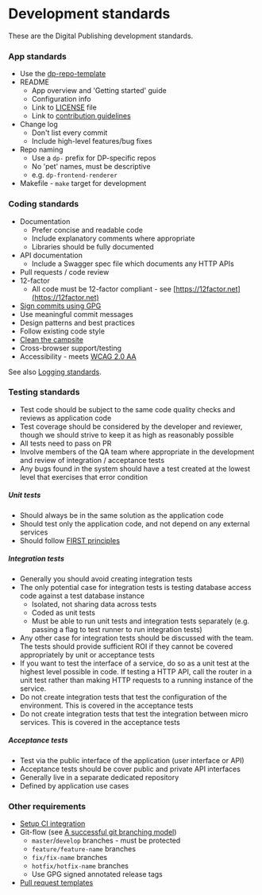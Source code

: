 Development standards
=====================

These are the Digital Publishing development standards.

### App standards

* Use the [dp-repo-template](https://github.com/ONSdigital/dp-repo-template)
* README
  * App overview and 'Getting started' guide
  * Configuration info
  * Link to [LICENSE](LICENSE.md) file
  * Link to [contribution guidelines](CONTRIBUTING.md)
* Change log
  * Don't list every commit
  * Include high-level features/bug fixes
* Repo naming
  * Use a `dp-` prefix for DP-specific repos
  * No 'pet' names, must be descriptive
  * e.g. `dp-frontend-renderer`
* Makefile - `make` target for development

### Coding standards

* Documentation
  * Prefer concise and readable code
  * Include explanatory comments where appropriate
  * Libraries should be fully documented
* API documentation
  * Include a Swagger spec file which documents any HTTP APIs
* Pull requests / code review
* 12-factor
  * All code must be 12-factor compliant - see [https://12factor.net](https://12factor.net)
* [Sign commits using GPG](GPG.md)
* Use meaningful commit messages
* Design patterns and best practices
* Follow existing code style
* [Clean the campsite](http://programmer.97things.oreilly.com/wiki/index.php/The_Boy_Scout_Rule)
* Cross-browser support/testing
* Accessibility - meets [WCAG 2.0 AA](https://www.w3.org/TR/WCAG20/)

See also [Logging standards](LOGGING_STANDARDS.md).

### Testing standards

* Test code should be subject to the same code quality checks and reviews as application code
* Test coverage should be considered by the developer and reviewer, though we should strive to keep it as high as reasonably possible
* All tests need to pass on PR
* Involve members of the QA team where appropriate in the development and review of integration / acceptance tests
* Any bugs found in the system should have a test created at the lowest level that exercises that error condition

##### Unit tests

* Should always be in the same solution as the application code
* Should test only the application code, and not depend on any external services
* Should follow [FIRST principles](https://pragprog.com/magazines/2012-01/unit-tests-are-first)

##### Integration tests

* Generally you should avoid creating integration tests
* The only potential case for integration tests is testing database access code against a test database instance
    * Isolated, not sharing data across tests
    * Coded as unit tests
    * Must be able to run unit tests and integration tests separately (e.g. passing a flag to test runner to run integration tests)
* Any other case for integration tests should be discussed with the team. The tests should provide sufficient ROI if they cannot be covered appropriately by unit or acceptance tests
* If you want to test the interface of a service, do so as a unit test at the highest level possible in code. If testing a HTTP API, call the router in a unit test rather than making HTTP requests to a running instance of the service. 
* Do not create integration tests that test the configuration of the environment. This is covered in the acceptance tests
* Do not create integration tests that test the integration between micro services. This is covered in the acceptance tests

##### Acceptance tests

* Test via the public interface of the application (user interface or API)
* Acceptance tests should be cover public and private API interfaces
* Generally live in a separate dedicated repository
* Defined by application use cases

### Other requirements

* [Setup CI integration](https://github.com/ONSdigital/dp-ci)
* Git-flow (see [A successful git branching model](https://nvie.com/posts/a-successful-git-branching-model/))
  * `master`/`develop` branches - must be protected
  * `feature/feature-name` branches
  * `fix/fix-name` branches
  * `hotfix/hotfix-name` branches
  * Use GPG signed annotated release tags
* [Pull request templates](.github/PULL_REQUEST_TEMPLATE.md)
